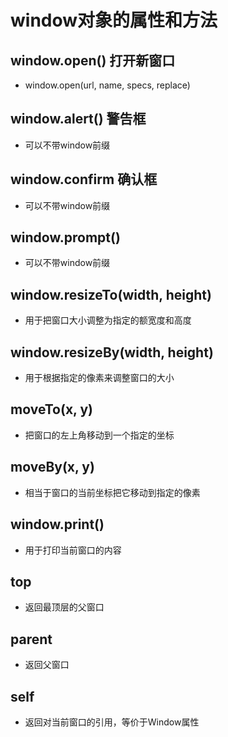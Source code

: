 # window对象的属性和方法

## window.open() 打开新窗口

- window.open(url, name, specs, replace)

## window.alert() 警告框

- 可以不带window前缀

## window.confirm 确认框

- 可以不带window前缀

## window.prompt()

- 可以不带window前缀

## window.resizeTo(width, height)

- 用于把窗口大小调整为指定的额宽度和高度

## window.resizeBy(width, height)

- 用于根据指定的像素来调整窗口的大小

## moveTo(x, y)

- 把窗口的左上角移动到一个指定的坐标

## moveBy(x, y)

- 相当于窗口的当前坐标把它移动到指定的像素

## window.print()

- 用于打印当前窗口的内容

## top

- 返回最顶层的父窗口

## parent

- 返回父窗口

## self

- 返回对当前窗口的引用，等价于Window属性
